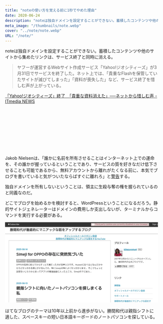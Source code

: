 ```yaml
---
title: "noteの使い方を覚える前に1秒でやめた理由"
date: 2020-06-24
description: "noteは独自ドメインを設定することができない。蓄積したコンテンツや他のサイトから集めたリンクは、サービス終了と同時に消える。"
meta_image: "/thumbnails/note.webp"
cover: "../note/note.webp"
URL: "/note/"
---
```


noteは独自ドメインを設定することができない。蓄積したコンテンツや他のサイトから集めたリンクは、サービス終了と同時に消える。<!--more-->

> ヤフーが運営するWebサイト作成サービス「Yahoo!ジオシティーズ」が3月31日でサービスを終了した。ネット上では、「貴重なFlashを保管していたサイトが滅びてしまった」「資料が喪失した」など、サービス終了を惜しむ声が上がっている。

[「Yahoo!ジオシティーズ」終了　「貴重な資料消えた」──ネットから惜しむ声 - ITmedia NEWS](https://www.itmedia.co.jp/news/articles/1904/01/news095.html)

<div class="iframely-embed"><div class="iframely-responsive" style="height: 140px; padding-bottom: 0;"><a href="https://en.wikipedia.org/wiki/Jakob_Nielsen_(usability_consultant)" data-iframely-url="//cdn.iframe.ly/ZxPEmj0?iframe=card-small"></a></div></div><script async src="//cdn.iframe.ly/embed.js" charset="utf-8"></script>

Jakob Nielsenは、「誰かに名前を所有させることはインターネット上での運命を、その誰かが握っているということであり、サービスの質を好きなだけ低下させることも可能であるから、無料アカウントから離れがたくなる前に、本気でブログを書いていると気がついたならばすぐに離れろ」と[警告](https://www.nngroup.com/articles/weblog-usability-top-ten-mistakes/#articleBody:~:text=10.%20Having%20a%20Domain%20Name%20Owned%20by%20a%20Weblog%20Service)する。

独自ドメインを所有しないということは、領主に生殺与奪の権を握られているのと同義なのだ。

どこでブログを始めるかを検討すると、WordPressということになるだろう。静的サイトジェネレーターはドメインの費用しか支出しないが、ターミナルからコマンドを実行する必要がある。

![勝間和代](../note/katsuma-kazuyo.webp)

はてなブログのテーマは10年以上前から進歩がない。勝間和代は親指シフトに適した、スペースキーの短い日本語キーボードのノートパソコンを探している。